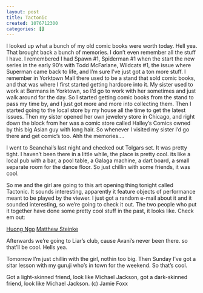```yaml
---
layout: post
title: Tactonic
created: 1076712300
categories: []
---
```

I looked up what a bunch of my old comic books were worth today. Hell yea. That brought back a bunch of memories. I don’t even remember all the stuff I have. I remembered I had Spawn #1, Spiderman #1 when the start the new series in the early 90’s with Todd McFarlane, Wildcats #1, the issue where Superman came back to life, and I’m sure I’ve just got a ton more stuff. I remember in Yorktown Mall there used to be a stand that sold comic books, and that was where I first started getting hardcore into it. My sister used to work at Bermans in Yorktown, so I’d go to work with her sometimes and just walk around for the day. So I started getting comic books from the stand to pass my time by, and I just got more and more into collecting them. Then I started going to the local store by my house all the time to get the latest issues. Then my sister opened her own jewelery store in Chicago, and right down the block from her was a comic store called Halley’s Comics owned by this big Asian guy with long hair. So whenever I visited my sister I’d go there and get comic’s too. Ahh the memories....

I went to Seanchai’s last night and checked out Tolgars set. It was pretty tight. I haven’t been there in a little while, the place is pretty cool. its like a local pub with a bar, a pool table, a Galaga machine, a dart board, a small separate room for the dance floor. So just chillin with some friends, it was cool.

So me and the girl are going to this art opening thing tonight called Tactonic. It sounds interesting, apparently it feature objects of performance meant to be played by the viewer. I just got a random e-mail about it and it sounded interesting, so we’re going to check it out. The two people who put it together have done some pretty cool stuff in the past, it looks like. Check em out:

[Huong Ngo](http://www.huongngo.com/)
[Matthew Steinke](http://www.matthewsteinke.com/)

Afterwards we’re going to Liar’s club, cause Avani’s never been there. so that’ll be cool. Hells yea.

Tomorrow I’m just chillin with the girl, nothin too big. Then Sunday I’ve got a sitar lesson with my guruji who’s in town for the weekend. So that’s cool.

Got a light-skinned friend, look like Michael Jackson, got a dark-skinned friend, look like Michael Jackson. (c) Jamie Foxx
